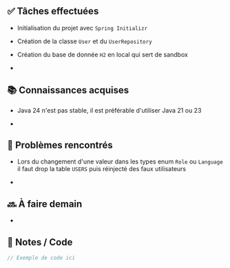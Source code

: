 ## ✅ Tâches effectuées

- Initialisation du projet avec `Spring Initializr`
	
- Création de la classe `User` et du `UserRepository`
	
- Création du base de donnée `H2` en local qui sert de sandbox
	
- 

## 📚 Connaissances acquises

- Java 24 n'est pas stable, il est préférable d'utiliser Java 21 ou 23
	
- 

## 🐞 Problèmes rencontrés

- Lors du changement d'une valeur dans les types enum `Role` ou `Language` il faut drop la table `USERS` puis réinjecté des faux utilisateurs
	
- 

## 🔜 À faire demain

- 

## 🧩 Notes / Code
```java
// Exemple de code ici
